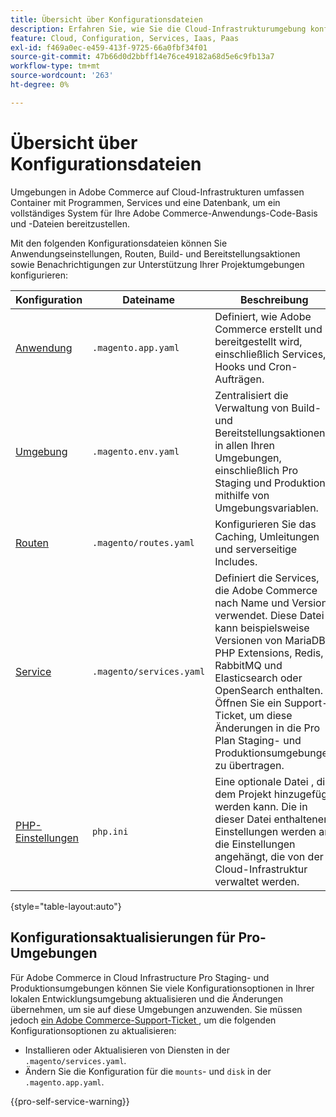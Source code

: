 ```yaml
---
title: Übersicht über Konfigurationsdateien
description: Erfahren Sie, wie Sie die Cloud-Infrastrukturumgebung konfigurieren, um die Bereitstellung und Verwaltung Ihres benutzerdefinierten Adobe Commerce-Stores zu unterstützen.
feature: Cloud, Configuration, Services, Iaas, Paas
exl-id: f469a0ec-e459-413f-9725-66a0fbf34f01
source-git-commit: 47b66d0d2bbff14e76ce49182a68d5e6c9fb13a7
workflow-type: tm+mt
source-wordcount: '263'
ht-degree: 0%

---
```


# Übersicht über Konfigurationsdateien

Umgebungen in Adobe Commerce auf Cloud-Infrastrukturen umfassen Container mit Programmen, Services und eine Datenbank, um ein vollständiges System für Ihre Adobe Commerce-Anwendungs-Code-Basis und -Dateien bereitzustellen.

Mit den folgenden Konfigurationsdateien können Sie Anwendungseinstellungen, Routen, Build- und Bereitstellungsaktionen sowie Benachrichtigungen zur Unterstützung Ihrer Projektumgebungen konfigurieren:

| Konfiguration | Dateiname | Beschreibung |
| ------------- | -------- | ----------- |
| [Anwendung](../application/configure-app-yaml.md) | `.magento.app.yaml` | Definiert, wie Adobe Commerce erstellt und bereitgestellt wird, einschließlich Services, Hooks und Cron-Aufträgen. |
| [Umgebung](configure-env-yaml.md) | `.magento.env.yaml` | Zentralisiert die Verwaltung von Build- und Bereitstellungsaktionen in allen Ihren Umgebungen, einschließlich Pro Staging und Produktion, mithilfe von Umgebungsvariablen. |
| [Routen](../routes/routes-yaml.md) | `.magento/routes.yaml` | Konfigurieren Sie das Caching, Umleitungen und serverseitige Includes. |
| [Service](../services/services-yaml.md) | `.magento/services.yaml` | Definiert die Services, die Adobe Commerce nach Name und Version verwendet. Diese Datei kann beispielsweise Versionen von MariaDB, PHP Extensions, Redis, RabbitMQ und Elasticsearch oder OpenSearch enthalten. Öffnen Sie ein Support-Ticket, um diese Änderungen in die Pro Plan Staging- und Produktionsumgebungen zu übertragen. |
| [PHP-Einstellungen](../application/php-settings.md#configure-php) | `php.ini` | Eine optionale Datei , die dem Projekt hinzugefügt werden kann. Die in dieser Datei enthaltenen Einstellungen werden an die Einstellungen angehängt, die von der Cloud-Infrastruktur verwaltet werden. |

{style="table-layout:auto"}

## Konfigurationsaktualisierungen für Pro-Umgebungen

Für Adobe Commerce in Cloud Infrastructure Pro Staging- und Produktionsumgebungen können Sie viele Konfigurationsoptionen in Ihrer lokalen Entwicklungsumgebung aktualisieren und die Änderungen übernehmen, um sie auf diese Umgebungen anzuwenden. Sie müssen jedoch [ein Adobe Commerce-Support-Ticket ](https://experienceleague.adobe.com/docs/commerce-knowledge-base/kb/help-center-guide/magento-help-center-user-guide.html#submit-ticket), um die folgenden Konfigurationsoptionen zu aktualisieren:

- Installieren oder Aktualisieren von Diensten in der `.magento/services.yaml`.
- Ändern Sie die Konfiguration für die `mounts`- und `disk` in der `.magento.app.yaml`.

{{pro-self-service-warning}}
